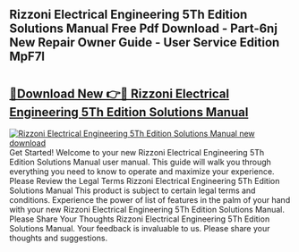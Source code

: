 ## Rizzoni Electrical Engineering 5Th Edition Solutions Manual Free Pdf Download - Part-6nj New Repair Owner Guide - User Service Edition MpF7l

# <h2><a href="http://bc91313.oget.top/?id=Rizzoni+Electrical+Engineering+5Th+Edition+Solutions+Manual">🔗Download New 👉🔴 Rizzoni Electrical Engineering 5Th Edition Solutions Manual</a></h2>

[![Rizzoni Electrical Engineering 5Th Edition Solutions Manual new download](https://i.imgur.com/5g1atiW.png)](http://bc91313.oget.top/?id=Rizzoni+Electrical+Engineering+5Th+Edition+Solutions+Manual)
Get Started! Welcome to your new Rizzoni Electrical Engineering 5Th Edition Solutions Manual user manual. This guide will walk you through everything you need to know to operate and maximize your experience. Please Review the Legal Terms Rizzoni Electrical Engineering 5Th Edition Solutions Manual This product is subject to certain legal terms and conditions. Experience the power of list of features in the palm of your hand with your new Rizzoni Electrical Engineering 5Th Edition Solutions Manual. Please Share Your Thoughts Rizzoni Electrical Engineering 5Th Edition Solutions Manual. Your feedback is invaluable to us. Please share your thoughts and suggestions.
